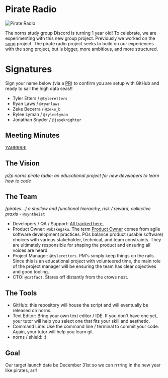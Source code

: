 # Pirate Radio

![Pirate Radio](https://external-content.duckduckgo.com/iu/?u=https%3A%2F%2Fstatic.tvtropes.org%2Fpmwiki%2Fpub%2Fimages%2FPirate_radio_station_5417.jpg&f=1&nofb=1)

The norns study group Discord is turning 1 year old! To celebrate, we are experimenting with this new group project. Previously we worked on the [song](https://github.com/norns-study-group/song) project. The pirate radio project seeks to build on our experiences with the song project, but is bigger, more ambitious, and more structured.

# Signatures

Sign your name below (via a [PR](https://docs.github.com/en/github/collaborating-with-pull-requests/proposing-changes-to-your-work-with-pull-requests/about-pull-requests)) to confirm you are setup with GitHub and ready to sail the high data seas!!

- Tyler Etters / `@tyleretters`
- Ryan Laws / `@ryanlaws`
- Zeke Becerra / `@zeke_b`
- Rylee Lyman / `@ryleelyman`
- Jonathan Snyder / `@jaseknighter`

## Meeting Minutes

[YARRRRR!](https://docs.google.com/document/d/1jNHnpUeweiwFgerYhkINJbBXRhU_48Kgr6Z3nTv1YW4/edit)

## The Vision

*p2p norns pirate radio: an educational project for new developers to learn how to code*

## The Team

*[pirates...] a shallow and functional hierarchy, risk / reward, collective praxis* - `@syntheist`

- Developers / QA / Support: [All tracked here.](https://docs.google.com/spreadsheets/d/1sgBaggUcnjZBOgAjG8eIFyYXiv_lspyWofmjwelrVUE/edit?usp=sharing)
- Product Owner: `@obakegaku`. The term [Product Owner](https://en.wikipedia.org/wiki/Scrum_(software_development)#Product_owner) comes from agile software development practices. POs balance product (usable software) choices with various stakeholder, technical, and team constraints. They are ultimately responsible for shaping the product and ensuring all voices are heard.
- Project Manager: `@tyleretters`. PM's simply keep things on the rails. Since this is an educational project with volunteered time, the main role of the project manager will be ensuring the team has clear objectives and good tooling.
- CTO: `@catfact`. Stares off distantly from the crows nest.

## The Tools

- GitHub: this repository will house the script and will eventually be released on norns.
- Text Editor: Bring your own text editor / IDE. If you don't have one yet, your tutor will help you select one that fits your skill and aesthetic.
- Command Line: Use the command line / terminal to commit your code. Again, your tutor will help you learn git.
- norns / shield: :)

## Goal

Our target launch date be December 31st so we can rrrring in the new year like pirates, arr!
